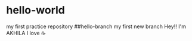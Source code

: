 # hello-world
my first practice repository
##hello-branch
my first new branch
Hey!! I'm AKHILA
I love :coffee:
